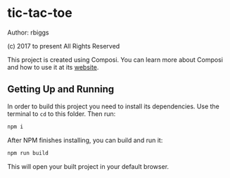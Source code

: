 tic-tac-toe
========================

Author: rbiggs 

(c) 2017 to present All Rights Reserved

This project is created using Composi. You can learn more about Composi and how to use it at its [website](https://github.com/composi/composi/docs/index.md).

Getting Up and Running
----------------------

In order to build this project you need to install its dependencies. Use the terminal to `cd` to this folder. Then run:

```sh
npm i
```

After NPM finishes installing, you can build and run it:

```sh
npm run build
```

This will open your built project in your default browser. 
